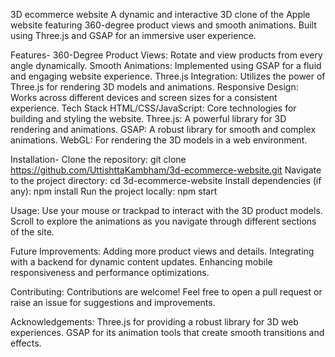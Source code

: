 3D ecommerce website
A dynamic and interactive 3D clone of the Apple website featuring 360-degree product views and smooth animations. Built using Three.js and GSAP for an immersive user experience.

Features-
360-Degree Product Views: Rotate and view products from every angle dynamically.
Smooth Animations: Implemented using GSAP for a fluid and engaging website experience.
Three.js Integration: Utilizes the power of Three.js for rendering 3D models and animations.
Responsive Design: Works across different devices and screen sizes for a consistent experience.
Tech Stack
HTML/CSS/JavaScript: Core technologies for building and styling the website.
Three.js: A powerful library for 3D rendering and animations.
GSAP: A robust library for smooth and complex animations.
WebGL: For rendering the 3D models in a web environment.

Installation-
Clone the repository:
git clone https://github.com/UttishttaKambham/3d-ecommerce-website.git
Navigate to the project directory:
cd 3d-ecommerce-website
Install dependencies (if any):
npm install
Run the project locally:
npm start

Usage:
Use your mouse or trackpad to interact with the 3D product models.
Scroll to explore the animations as you navigate through different sections of the site.

Future Improvements:
Adding more product views and details.
Integrating with a backend for dynamic content updates.
Enhancing mobile responsiveness and performance optimizations.

Contributing:
Contributions are welcome! Feel free to open a pull request or raise an issue for suggestions and improvements.

Acknowledgements:
Three.js for providing a robust library for 3D web experiences.
GSAP for its animation tools that create smooth transitions and effects.
